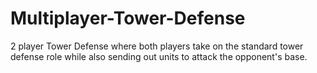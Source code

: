 # Multiplayer-Tower-Defense
2 player Tower Defense where both players take on the standard tower defense role while also sending out units to attack the opponent's base.
